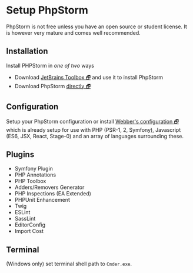 # Setup PhpStorm
PhpStorm is not free unless you have an open source or student license. 
It is however very mature and comes well recommended.

## Installation
Install PHPStorm in _one of two_ ways
- Download
[JetBrains Toolbox 🗗](https://www.jetbrains.com/toolbox/download/) 
and use it to install PhpStorm
- Download PhpStorm [directly 🗗](https://www.jetbrains.com/phpstorm/download/)

## Configuration
Setup your PhpStorm configuration or install [Webber's configuration 🗗](https://github.com/webbertakken/PHPStormSettings)
which is already setup for use with PHP (PSR-1, 2, Symfony), Javascript (ES6, JSX, React, Stage-0) and an array
of languages surrounding these.

## Plugins
- Symfony Plugin
- PHP Annotations
- PHP Toolbox
- Adders/Removers Generator
- PHP Inspections (EA Extended)
- PHPUnit Enhancement
- Twig
- ESLint
- SassLint
- EditorConfig
- Import Cost

## Terminal
(Windows only) set terminal shell path to `Cmder.exe`.
